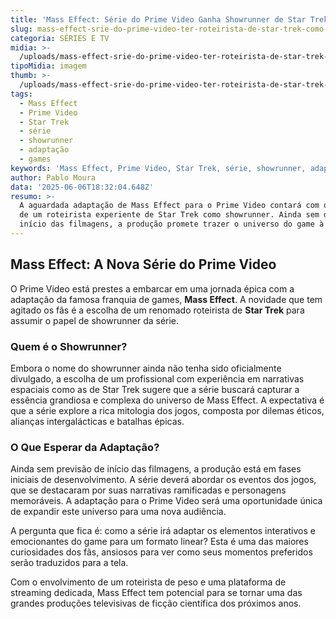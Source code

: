 ```yaml
---
title: 'Mass Effect: Série do Prime Video Ganha Showrunner de Star Trek'
slug: mass-effect-srie-do-prime-video-ter-roteirista-de-star-trek-como-showrunner
categoria: SÉRIES E TV
midia: >-
  /uploads/mass-effect-srie-do-prime-video-ter-roteirista-de-star-trek-como-showrunner-thumb.png
tipoMidia: imagem
thumb: >-
  /uploads/mass-effect-srie-do-prime-video-ter-roteirista-de-star-trek-como-showrunner-thumb.png
tags:
  - Mass Effect
  - Prime Video
  - Star Trek
  - série
  - showrunner
  - adaptação
  - games
keywords: 'Mass Effect, Prime Video, Star Trek, série, showrunner, adaptação, games'
author: Pablo Moura
data: '2025-06-06T18:32:04.648Z'
resumo: >-
  A aguardada adaptação de Mass Effect para o Prime Video contará com o talento
  de um roteirista experiente de Star Trek como showrunner. Ainda sem data para
  início das filmagens, a produção promete trazer o universo do game à vida.
---
```


## Mass Effect: A Nova Série do Prime Video

O Prime Video está prestes a embarcar em uma jornada épica com a adaptação da famosa franquia de games, **Mass Effect**. A novidade que tem agitado os fãs é a escolha de um renomado roteirista de **Star Trek** para assumir o papel de showrunner da série.

### Quem é o Showrunner?

Embora o nome do showrunner ainda não tenha sido oficialmente divulgado, a escolha de um profissional com experiência em narrativas espaciais como as de Star Trek sugere que a série buscará capturar a essência grandiosa e complexa do universo de Mass Effect. A expectativa é que a série explore a rica mitologia dos jogos, composta por dilemas éticos, alianças intergalácticas e batalhas épicas.

### O Que Esperar da Adaptação?

Ainda sem previsão de início das filmagens, a produção está em fases iniciais de desenvolvimento. A série deverá abordar os eventos dos jogos, que se destacaram por suas narrativas ramificadas e personagens memoráveis. A adaptação para o Prime Video será uma oportunidade única de expandir este universo para uma nova audiência.

A pergunta que fica é: como a série irá adaptar os elementos interativos e emocionantes do game para um formato linear? Esta é uma das maiores curiosidades dos fãs, ansiosos para ver como seus momentos preferidos serão traduzidos para a tela.

Com o envolvimento de um roteirista de peso e uma plataforma de streaming dedicada, Mass Effect tem potencial para se tornar uma das grandes produções televisivas de ficção científica dos próximos anos.
